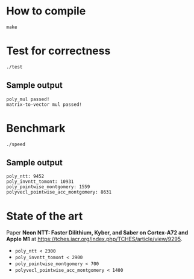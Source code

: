 

# How to compile
```
make
```

# Test for correctness
```
./test
```

## Sample output
```
poly_mul passed!
matrix-to-vector mul passed!
```

# Benchmark
```
./speed
```

## Sample output
```
poly_ntt: 9452
poly_invntt_tomont: 10931
poly_pointwise_montgomery: 1559
polyvecl_pointwise_acc_montgomery: 8631
```

# State of the art
Paper **Neon NTT: Faster Dilithium, Kyber, and Saber on Cortex-A72 and Apple M1** at
https://tches.iacr.org/index.php/TCHES/article/view/9295.
* `poly_ntt < 2300`
* `poly_invntt_tomont < 2900`
* `poly_pointwise_montgomery < 700`
* `polyvecl_pointwise_acc_montgomery < 1400`









